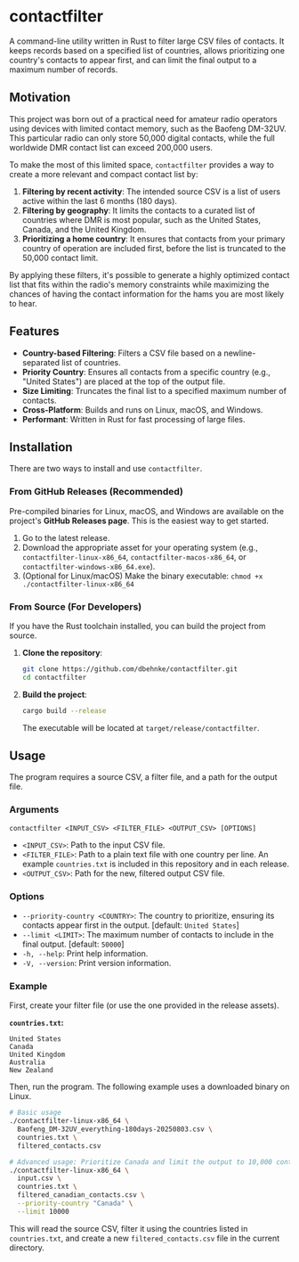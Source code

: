 # contactfilter

A command-line utility written in Rust to filter large CSV files of contacts. It keeps records based on a specified list of countries, allows prioritizing one country's contacts to appear first, and can limit the final output to a maximum number of records.

## Motivation

This project was born out of a practical need for amateur radio operators using devices with limited contact memory, such as the Baofeng DM-32UV. This particular radio can only store 50,000 digital contacts, while the full worldwide DMR contact list can exceed 200,000 users.

To make the most of this limited space, `contactfilter` provides a way to create a more relevant and compact contact list by:

1.  **Filtering by recent activity**: The intended source CSV is a list of users active within the last 6 months (180 days).
2.  **Filtering by geography**: It limits the contacts to a curated list of countries where DMR is most popular, such as the United States, Canada, and the United Kingdom.
3.  **Prioritizing a home country**: It ensures that contacts from your primary country of operation are included first, before the list is truncated to the 50,000 contact limit.

By applying these filters, it's possible to generate a highly optimized contact list that fits within the radio's memory constraints while maximizing the chances of having the contact information for the hams you are most likely to hear.

## Features

*   **Country-based Filtering**: Filters a CSV file based on a newline-separated list of countries.
*   **Priority Country**: Ensures all contacts from a specific country (e.g., "United States") are placed at the top of the output file.
*   **Size Limiting**: Truncates the final list to a specified maximum number of contacts.
*   **Cross-Platform**: Builds and runs on Linux, macOS, and Windows.
*   **Performant**: Written in Rust for fast processing of large files.

## Installation

There are two ways to install and use `contactfilter`.

### From GitHub Releases (Recommended)

Pre-compiled binaries for Linux, macOS, and Windows are available on the project's **GitHub Releases page**. This is the easiest way to get started.

1.  Go to the latest release.
2.  Download the appropriate asset for your operating system (e.g., `contactfilter-linux-x86_64`, `contactfilter-macos-x86_64`, or `contactfilter-windows-x86_64.exe`).
3.  (Optional for Linux/macOS) Make the binary executable: `chmod +x ./contactfilter-linux-x86_64`

### From Source (For Developers)

If you have the Rust toolchain installed, you can build the project from source.

1.  **Clone the repository**:
    ```bash
    git clone https://github.com/dbehnke/contactfilter.git
    cd contactfilter
    ```

2.  **Build the project**:
    ```bash
    cargo build --release
    ```
    The executable will be located at `target/release/contactfilter`.

## Usage

The program requires a source CSV, a filter file, and a path for the output file.

### Arguments

`contactfilter <INPUT_CSV> <FILTER_FILE> <OUTPUT_CSV> [OPTIONS]`

*   `<INPUT_CSV>`: Path to the input CSV file.
*   `<FILTER_FILE>`: Path to a plain text file with one country per line. An example `countries.txt` is included in this repository and in each release.
*   `<OUTPUT_CSV>`: Path for the new, filtered output CSV file.

### Options

*   `--priority-country <COUNTRY>`: The country to prioritize, ensuring its contacts appear first in the output. [default: `United States`]
*   `--limit <LIMIT>`: The maximum number of contacts to include in the final output. [default: `50000`]
*   `-h, --help`: Print help information.
*   `-V, --version`: Print version information.

### Example

First, create your filter file (or use the one provided in the release assets).

**`countries.txt`:**
```text
United States
Canada
United Kingdom
Australia
New Zealand
```

Then, run the program. The following example uses a downloaded binary on Linux.

```bash
# Basic usage
./contactfilter-linux-x86_64 \
  Baofeng_DM-32UV_everything-180days-20250803.csv \
  countries.txt \
  filtered_contacts.csv

# Advanced usage: Prioritize Canada and limit the output to 10,000 contacts
./contactfilter-linux-x86_64 \
  input.csv \
  countries.txt \
  filtered_canadian_contacts.csv \
  --priority-country "Canada" \
  --limit 10000
```

This will read the source CSV, filter it using the countries listed in `countries.txt`, and create a new `filtered_contacts.csv` file in the current directory.